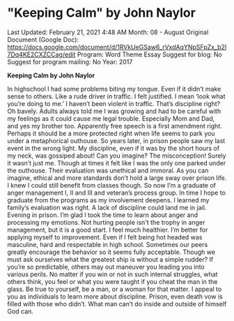 # "Keeping Calm" by John Naylor

Last Updated: February 21, 2021 4:48 AM
Month: 08 - August
Original Document (Google Doc): https://docs.google.com/document/d/1RVkUeGSaw6_rVxdAqYNpSFpZx_b2l7Dq4KE2CXZCCag/edit
Program: Word Theme Essay
Suggest for blog: No
Suggest for program mailing: No
Year: 2017

**Keeping Calm by John Naylor**

In highschool I had some problems biting my tongue. Even if it didn’t make sense to others. Like a rude driver in traffic. I felt justified. I mean ‘look what you’re doing to me.’ I haven’t been violent in traffic. That’s discipline right? Oh bavely. Adults always told me I was growing and had to be careful with my feelings as it could cause me legal trouble. Especially Mom and Dad, and yes my brother too. Apparently free speech is a first amendment right. Perhaps it should be a more protected right when life seems to park you under a metaphorical outhouse. So years later, in prison people saw my last event in the wrong light. My discipline, even if it was by the short hours of my neck, was gossiped about! Can you imagine? The misconception! Surely it wasn’t just me. Though at times it felt like I was the only one parked under the outhouse. Their evaluation was unethical and immoral. As you can imagine, ethical and more standards don't hold a large sway over prison life. I knew I could still benefit from classes though. So now I’m a graduate of anger management I, II and III and veteran’s process group. In time I hope to graduate from the programs as my involvement deepens. I learned my family’s evaluation was right. A lack of discipline could land me in jail. Evening in prison. I’m glad I took the time to learn about anger and processing my emotions. Not hurting people isn't the trophy in anger management, but it is a good start. I feel much healthier. I’m better for applying myself to improvement. Even if I felt being hot headed was masculine, hard and respectable in high school. Sometimes our peers greatly encourage the behavior so it seems fully acceptable. Though we must ask ourselves what the greatest ship is without a simple rudder? If you’re so predictable, others may out maneuver you leading you into various perils. No matter if you win or not in such internal struggles, what others think, you feel or what you were taught if you cheat the man in the glass. Be true to yourself, be a man, or a woman for that matter. I appeal to you as individuals to learn more about discipline. Prison, even death vow is filled with those who didn’t. What man can’t do inside and outside of himself God can.
